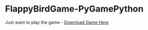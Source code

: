 # FlappyBirdGame-PyGamePython
Just want to play the game - <a href="https://www.filefactory.com/file/6q3vlacyfwji/FLAPPY%20BIRD%20GAME.zip" target="_blank">Download Game Here<a>
